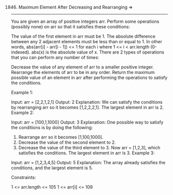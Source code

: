 1846. Maximum Element After Decreasing and Rearranging  =>
------------------------------------------------------


You are given an array of positive integers arr. Perform some operations (possibly none) on arr so that it satisfies these conditions:

The value of the first element in arr must be 1.
The absolute difference between any 2 adjacent elements must be less than or equal to 1. In other words, abs(arr[i] - arr[i - 1]) <= 1 for each i where 1 <= i < arr.length (0-indexed). abs(x) is the absolute value of x.
There are 2 types of operations that you can perform any number of times:

Decrease the value of any element of arr to a smaller positive integer.
Rearrange the elements of arr to be in any order.
Return the maximum possible value of an element in arr after performing the operations to satisfy the conditions.

 

Example 1:

Input: arr = [2,2,1,2,1]
Output: 2
Explanation: 
We can satisfy the conditions by rearranging arr so it becomes [1,2,2,2,1].
The largest element in arr is 2.
Example 2:

Input: arr = [100,1,1000]
Output: 3
Explanation: 
One possible way to satisfy the conditions is by doing the following:
1. Rearrange arr so it becomes [1,100,1000].
2. Decrease the value of the second element to 2.
3. Decrease the value of the third element to 3.
Now arr = [1,2,3], which satisfies the conditions.
The largest element in arr is 3.
Example 3:

Input: arr = [1,2,3,4,5]
Output: 5
Explanation: The array already satisfies the conditions, and the largest element is 5.
 

Constraints:

1 <= arr.length <= 105
1 <= arr[i] <= 109
